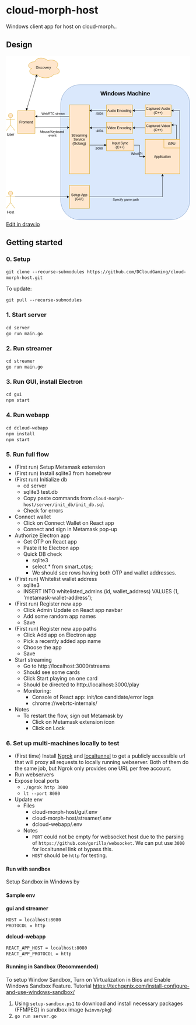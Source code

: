 # cloud-morph-host

Windows client app for host on cloud-morph..

## Design

![screenshot](docs/img/dclouddiagram.png)  
[Edit in draw.io](https://drive.google.com/file/d/1MuF32rcGpRHmpQrA0_MX2IgTkY6Evv7J/view?usp=sharing)

## Getting started

### 0. Setup

```
git clone --recurse-submodules https://github.com/DCloudGaming/cloud-morph-host.git
```

To update:

```
git pull --recurse-submodules
```

### 1. Start server

```
cd server
go run main.go
```

### 2. Run streamer

```
cd streamer
go run main.go
```

### 3. Run GUI, install Electron

```
cd gui
npm start
```

### 4. Run webapp

```
cd dcloud-webapp
npm install
npm start
```

### 5. Run full flow

- (First run) Setup Metamask extension
- (First run) Install sqlite3 from homebrew
- (First run) Initialize db
  - cd server
  - sqlite3 test.db
  - Copy paste commands from `cloud-morph-host/server/init_db/init_db.sql`
  - Check for errors
- Connect wallet
  - Click on Connect Wallet on React app
  - Connect and sign in Metamask pop-up
- Authorize Electron app
  - Get OTP on React app
  - Paste it to Electron app
  - Quick DB check
    - sqlite3
    - select \* from smart_otps;
    - We should see rows having both OTP and wallet addresses.
- (First run) Whitelist wallet address
  - sqlite3
  - INSERT INTO whitelisted_admins (id, wallet_address) VALUES (1, 'metamask-wallet-address');
- (First run) Register new app
  - Click Admin Update on React app navbar
  - Add some random app names
  - Save
- (First run) Register new app paths
  - Click Add app on Electron app
  - Pick a recently added app name
  - Choose the app
  - Save
- Start streaming
  - Go to http://localhost:3000/streams
  - Should see some cards
  - Click Start playing on one card
  - Should be directed to http://localhost:3000/play
  - Monitoring:
    - Console of React app: init/ice candidate/error logs
    - chrome://webrtc-internals/
- Notes
  - To restart the flow, sign out Metamask by
    - Click on Metamask extension icon
    - Click on Lock

### 6. Set up multi-machines locally to test

- (First time) Install [Ngrok](https://ngrok.com/download) and [localtunnel](https://theboroer.github.io/localtunnel-www/) to get a publicly accessible url that will proxy all requests to locally running webserver. Both of them do the same job, but Ngrok only provides one URL per free account.
- Run webservers
- Expose local ports
  - `./ngrok http 3000`
  - `lt --port 8080`
- Update env
  - Files
    - cloud-morph-host/gui/.env
    - cloud-morph-host/streamer/.env
    - dcloud-webapp/.env
  - Notes
    - `PORT` could not be empty for websocket host due to the parsing of `https://github.com/gorilla/websocket`. We can put use `3000` for localtunnel link ot bypass this.
    - `HOST` should be `http` for testing.

#### Run with sandbox

Setup Sandbox in Windows by

#### Sample env
**gui and streamer**
```
HOST = localhost:8080
PROTOCOL = http
```
**dcloud-webapp**
```
REACT_APP_HOST = localhost:8080
REACT_APP_PROTOCOL = http
```
#### Running in Sandbox (Recommended)
To setup Window Sandbox, Turn on Virtualization in Bios and Enable Windows Sandbox Feature. Tutorial https://techgenix.com/install-configure-and-use-windows-sandbox/
1. Using `setup-sandbox.ps1` to download and install necessary packages (FFMPEG) in sandbox image (`winvm/pkg`)
2. `go run server.go`
